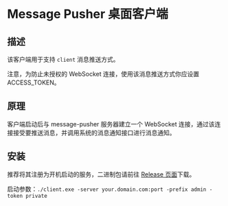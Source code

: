 # Message Pusher 桌面客户端
## 描述
该客户端用于支持 `client` 消息推送方式。

注意，为防止未授权的 WebSocket 连接，使用该消息推送方式你应设置 ACCESS_TOKEN。

## 原理
客户端启动后与 message-pusher 服务器建立一个 WebSocket 连接，通过该连接接受要推送消息，并调用系统的消息通知接口进行消息通知。

## 安装
推荐将其注册为开机启动的服务，二进制包请前往 [Release 页面](https://github.com/songquanpeng/message-pusher/releases)下载。

启动参数：`./client.exe -server your.domain.com:port -prefix admin -token private`
